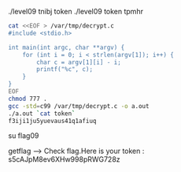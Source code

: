 ./level09 tnibj
token
./level09 token
tpmhr

```bash
cat <<EOF > /var/tmp/decrypt.c
#include <stdio.h>

int main(int argc, char **argv) {
    for (int i = 0; i < strlen(argv[1]); i++) {
        char c = argv[1][i] - i;
        printf("%c", c);
    }
}
EOF
chmod 777 .
gcc -std=c99 /var/tmp/decrypt.c -o a.out
./a.out `cat token`
f3iji1ju5yuevaus41q1afiuq
```
su flag09

getflag -->
Check flag.Here is your token : s5cAJpM8ev6XHw998pRWG728z